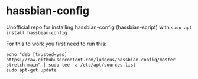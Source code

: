 # hassbian-config
Unofficial repo for installing hassbian-config (hassbian-script) with `sudo apt install hassbian-config`
  
For this to work you first need to run this:
```
echo "deb [trusted=yes] https://raw.githubusercontent.com/ludeeus/hassbian-config/master stretch main" | sudo tee -a /etc/apt/sources.list
sudo apt-get update
```
